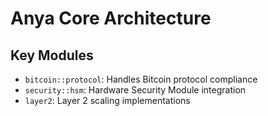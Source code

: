 # Anya Core Architecture

## Key Modules
- `bitcoin::protocol`: Handles Bitcoin protocol compliance
- `security::hsm`: Hardware Security Module integration
- `layer2`: Layer 2 scaling implementations